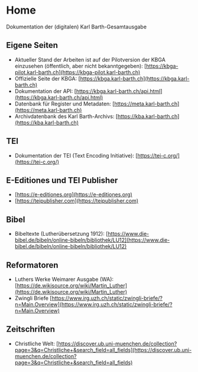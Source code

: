 # Home

Dokumentation der (digitalen) Karl Barth-Gesamtausgabe

## Eigene Seiten
- Aktueller Stand der Arbeiten ist auf der Pilotversion der KBGA einzusehen (öffentlich, aber nicht bekanntgegeben): [https://kbga-pilot.karl-barth.ch](https://kbga-pilot.karl-barth.ch)
- Offizielle Seite der KBGA: [https://kbga.karl-barth.ch](https://kbga.karl-barth.ch)
- Dokumentation der API: [https://kbga.karl-barth.ch/api.html](https://kbga.karl-barth.ch/api.html)
- Datenbank für Register und Metadaten: [https://meta.karl-barth.ch](https://meta.karl-barth.ch)
- Archivdatenbank des Karl Barth-Archivs: [https://kba.karl-barth.ch](https://kba.karl-barth.ch)

## TEI
- Dokumentation der TEI (Text Encoding Initiative): [https://tei-c.org/](https://tei-c.org/)

## E-Editiones und TEI Publisher
- [https://e-editiones.org](https://e-editiones.org)
- [https://teipublisher.com](https://teipublisher.com)

## Bibel
- Bibeltexte (Lutherübersetzung 1912): [https://www.die-bibel.de/bibeln/online-bibeln/bibliothek/LU12](https://www.die-bibel.de/bibeln/online-bibeln/bibliothek/LU12)

## Reformatoren
- Luthers Werke Weimarer Ausgabe (WA):  [https://de.wikisource.org/wiki/Martin_Luther](https://de.wikisource.org/wiki/Martin_Luther)
- Zwingli Briefe [https://www.irg.uzh.ch/static/zwingli-briefe/?n=Main.Overview](https://www.irg.uzh.ch/static/zwingli-briefe/?n=Main.Overview)

## Zeitschriften
- Christliche Welt: [https://discover.ub.uni-muenchen.de/collection?page=3&q=Christliche+&search_field=all_fields](https://discover.ub.uni-muenchen.de/collection?page=3&q=Christliche+&search_field=all_fields)
